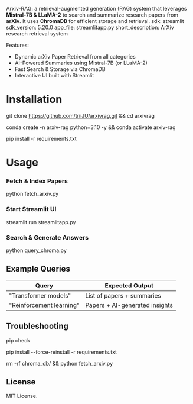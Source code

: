 Arxiv-RAG: a retrieval-augmented generation (RAG) system that leverages **Mistral-7B & LLaMA-2** to search and summarize research papers from **arXiv**. It uses **ChromaDB** for efficient storage and retrieval.
sdk: streamlit
sdk_version: 5.20.0
app_file: streamlitapp.py
short_description: ArXiv research retrieval system


Features:
- Dynamic arXiv Paper Retrieval from all categories
- AI-Powered Summaries using Mistral-7B (or LLaMA-2)
- Fast Search & Storage via ChromaDB
- Interactive UI built with Streamlit

# Installation

git clone https://github.com/triiJU/arxivrag.git && cd arxivrag

conda create -n arxiv-rag python=3.10 -y && conda activate arxiv-rag

pip install -r requirements.txt

# Usage

### Fetch & Index Papers

python fetch_arxiv.py

### Start Streamlit UI

streamlit run streamlitapp.py

### Search & Generate Answers

python query_chroma.py

## Example Queries
|          Query         |          Expected Output       |
|------------------------|--------------------------------|
| "Transformer models"   |   List of papers + summaries   |
|"Reinforcement learning"| Papers + AI-generated insights |


## Troubleshooting
pip check 

pip install --force-reinstall -r requirements.txt  

rm -rf chroma_db/ && python fetch_arxiv.py  



## License
MIT License.
